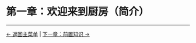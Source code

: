 # 第一章：欢迎来到厨房（简介）

<!-- 待补充内容 -->

---

[← 返回主菜单](../../README.md) | [下一章：前置知识 →](../02-prerequisites/README.md) 